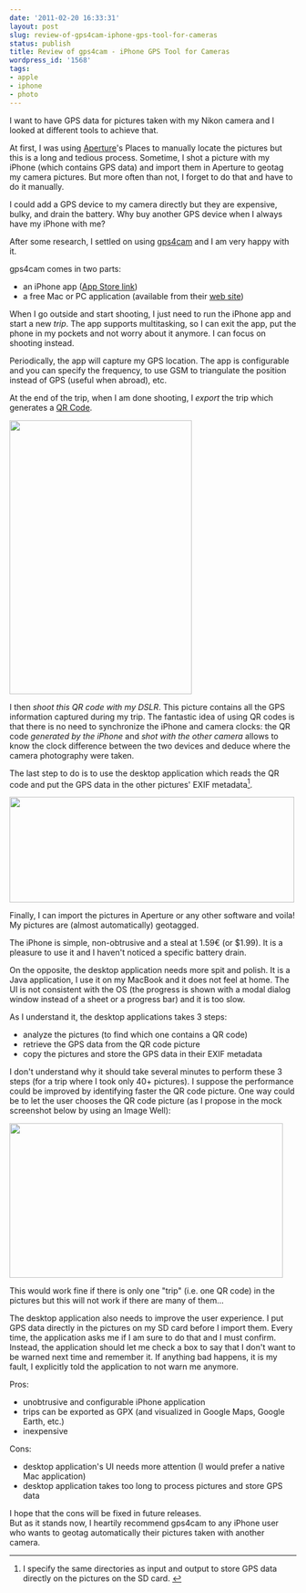 ```yaml
---
date: '2011-02-20 16:33:31'
layout: post
slug: review-of-gps4cam-iphone-gps-tool-for-cameras
status: publish
title: Review of gps4cam - iPhone GPS Tool for Cameras
wordpress_id: '1568'
tags:
- apple
- iphone
- photo
---
```


I want to have GPS data for pictures taken with my Nikon camera and I looked at different tools to achieve that.

At first, I was using [Aperture][aperture]'s Places to manually locate the pictures but this is a long and tedious process.
Sometime, I shot a picture with my iPhone (which contains GPS data) and import them in Aperture to geotag my camera pictures. But more often than not, I forget to do that and have to do it manually.

I could add a GPS device to my camera directly but they are expensive, bulky, and drain the battery. Why buy another GPS device when I always have my iPhone with me?

After some research, I settled on using [gps4cam][gps4cam] and I am very happy with it.

gps4cam comes in two parts:

* an iPhone app ([App Store link][appstore])
* a free Mac or PC application (available from their [web site][gps4cam])

When I go outside and start shooting, I just need to run the iPhone app and start a new _trip_. The app supports multitasking, so I can exit the app, put the phone in my pockets and not worry about it anymore. I can focus on shooting instead.

Periodically, the app will capture my GPS location. The app is configurable and you can specify the frequency, to use GSM to triangulate the position instead of GPS (useful when abroad), etc.

At the end of the trip, when I am done shooting, I _export_ the trip which generates a [QR Code][qrcode]. 

<img src="{{ site.s3.url }}/images/2011-02-20-photo.png" alt="" title="Example of QR code " width="320" height="480" class="aligncenter size-full wp-image-1569" />

I then _shoot this QR code with my DSLR_. This picture contains all the GPS information captured during my trip. The fantastic idea of using QR codes is that there is no need to synchronize the iPhone and camera clocks: the QR code _generated by the iPhone_ and _shot with the other camera_ allows to know the clock difference between the two devices and deduce where the camera photography were taken.

The last step to do is to use the desktop application which reads the QR code and put the GPS data in the other pictures' EXIF metadata<a id="fnr1-2011-02-20" href="#fn1-2011-02-20"><sup>1</sup></a>.

<img src="{{ site.s3.url }}/images/2011-02-20-real.png" alt="" title="gps4cam Desktop Application" width="500" height="185" class="aligncenter size-full wp-image-1574" />

Finally, I can import the pictures in Aperture or any other software and voila! My pictures are (almost automatically) geotagged.

The iPhone is simple, non-obtrusive and a steal at 1.59€ (or $1.99). It is a pleasure to use it and I haven't noticed a specific battery drain.

On the opposite, the desktop application needs more spit and polish.
It is a Java application, I use it on my MacBook and it does not feel at home.
The UI is not consistent with the OS (the progress is shown with a modal dialog window instead of a sheet or a progress bar) and it is too slow.

As I understand it, the desktop applications takes 3 steps:

* analyze the pictures (to find which one contains a QR code)
* retrieve the GPS data from the QR code picture
* copy the pictures and store the GPS data in their EXIF metadata

I don't understand why it should take several minutes to perform these 3 steps (for a trip where I took only 40+ pictures).
I suppose the performance could be improved by identifying faster the QR code picture.
One way could be to let the user chooses the QR code picture (as I propose in the mock screenshot below by using an Image Well):

<img src="{{ site.s3.url }}/images/2011-02-20-mock.png" alt="" title="Mock of gps4cam Desktop Application" width="480" height="271" class="aligncenter size-full wp-image-1570" />
 
This would work fine if there is only one "trip" (i.e. one QR code) in the pictures but this will not work if there are many of them...

The desktop application also needs to improve the user experience. I put GPS data directly in the pictures on my SD card before I import them. Every time, the application asks me if I am sure to do that and I must confirm.  
Instead, the application should let me check a box to say that I don't want to be warned next time and remember it. If anything bad happens, it is my fault, I explicitly told the application to not warn me anymore.

Pros:

* unobtrusive and configurable iPhone application
* trips can be exported as GPX (and visualized in Google Maps, Google Earth, etc.)
* inexpensive

Cons:

* desktop application's UI needs more attention (I would prefer a native Mac application)
* desktop application takes too long to process pictures and store GPS data

I hope that the cons will be fixed in future releases.  
But as it stands now, I heartily recommend gps4cam to any iPhone user who wants to geotag automatically their pictures taken with another camera. 

---

1. <a id="fn1-2011-02-20"></a> I specify the same directories as input and output to store GPS data directly on the pictures on the SD card.&nbsp;<a href="#fnr1-2011-02-20">&#8617;</a>



[aperture]: http://www.apple.com/aperture/
[appstore]: http://itunes.apple.com/us/app/gps4cam/id325917531?mt=8&uo=6
[gps4cam]: http://gps4cam.com/
[qrcode]: http://en.wikipedia.org/wiki/QR_Code
